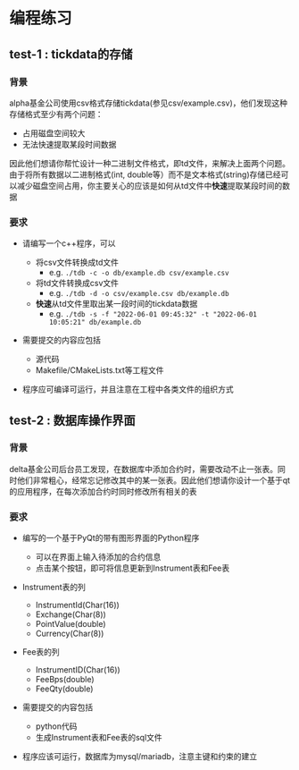 # 编程练习

## test-1 : tickdata的存储

### 背景

alpha基金公司使用csv格式存储tickdata(参见csv/example.csv)，他们发现这种存储格式至少有两个问题：

- 占用磁盘空间较大
- 无法快速提取某段时间数据
  
因此他们想请你帮忙设计一种二进制文件格式，即td文件，来解决上面两个问题。由于将所有数据以二进制格式(int, double等）而不是文本格式(string)存储已经可以减少磁盘空间占用，你主要关心的应该是如何从td文件中**快速**提取某段时间的数据

### 要求

- 请编写一个c++程序，可以
	- 将csv文件转换成td文件
		-  e.g. ```./tdb -c -o db/example.db csv/example.csv```
	- 将td文件转换成csv文件
		- e.g. ```./tdb -d -o csv/example.csv db/example.db```
	- **快速**从td文件里取出某一段时间的tickdata数据
		- e.g. ```./tdb -s -f "2022-06-01 09:45:32" -t "2022-06-01 10:05:21" db/example.db```
  
- 需要提交的内容应包括
	- 源代码
	- Makefile/CMakeLists.txt等工程文件
  
- 程序应可编译可运行，并且注意在工程中各类文件的组织方式

## test-2 : 数据库操作界面

### 背景

delta基金公司后台员工发现，在数据库中添加合约时，需要改动不止一张表。同时他们非常粗心，经常忘记修改其中的某一张表。因此他们想请你设计一个基于qt的应用程序，在每次添加合约时同时修改所有相关的表

### 要求

- 编写的一个基于PyQt的带有图形界面的Python程序
	- 可以在界面上输入待添加的合约信息
	- 点击某个按钮，即可将信息更新到Instrument表和Fee表
  
- Instrument表的列
	- InstrumentId(Char(16))
	- Exchange(Char(8))
	- PointValue(double)
	- Currency(Char(8))
  
- Fee表的列
	- InstrumentID(Char(16))
	- FeeBps(double)
	- FeeQty(double)
  
- 需要提交的内容包括
	- python代码
	- 生成Instrument表和Fee表的sql文件

- 程序应该可运行，数据库为mysql/mariadb，注意主键和约束的建立
  